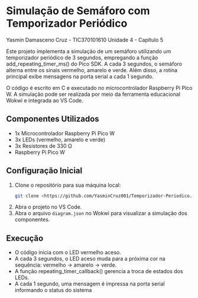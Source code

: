 # Simulação de Semáforo com Temporizador Periódico
Yasmin Damasceno Cruz - TIC370101610
Unidade 4 - Capítulo 5

Este projeto implementa a simulação de um semáforo utilizando um temporizador periódico de 3 segundos, empregando a função add_repeating_timer_ms() do Pico SDK. A cada 3 segundos, o semáforo alterna entre os sinais vermelho, amarelo e verde. Além disso, a rotina principal exibe mensagens na porta serial a cada 1 segundo.

O código é escrito em C e executado no microcontrolador Raspberry Pi Pico W. A simulação pode ser realizada por meio da ferramenta educacional Wokwi e integrada ao VS Code.

## Componentes Utilizados

- 1x Microcontrolador Raspberry Pi Pico W
- 3x LEDs (vermelho, amarelo e verde)
- 3x Resistores de 330 Ω
- Raspberry Pi Pico W

## Configuração Inicial

1. Clone o repositório para sua máquina local:
   ```bash
   git clone <https://github.com/YasminCruz001/Temporizador-Periodico.git>
   ```
2. Abra o projeto no VS Code.
3. Abra o arquivo `diagram.json` no Wokwi para visualizar a simulação dos componentes.

## Execução

- O código inicia com o LED vermelho aceso.
- A cada 3 segundos, o LED aceso muda para a próxima cor na sequência: vermelho → amarelo → verde.
- A função repeating_timer_callback() gerencia a troca de estados dos LEDs.
- A cada 1 segundo, uma mensagem é impressa na porta serial informando o status do sistema